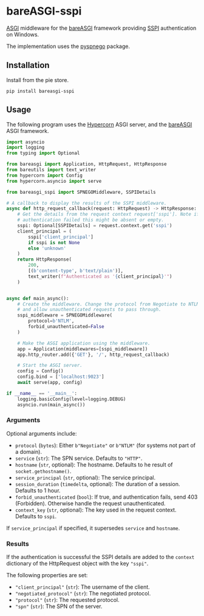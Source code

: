 # bareASGI-sspi

[ASGI](https://asgi.readthedocs.io/en/latest/index.html) middleware
for the [bareASGI](https://github.com/rob-blackbourn/bareASGI) framework
providing [SSPI](https://en.wikipedia.org/wiki/Security_Support_Provider_Interface) authentication
on Windows.

The implementation uses the [pyspnego](https://github.com/jborean93/pyspnego) package.

## Installation

Install from the pie store.

```
pip install bareasgi-sspi
```

## Usage

The following program uses the
[Hypercorn](https://pgjones.gitlab.io/hypercorn/)
ASGI server, and the
[bareASGI](https://github.com/rob-blackbourn/bareASGI)
ASGI framework.

```python
import asyncio
import logging
from typing import Optional

from bareasgi import Application, HttpRequest, HttpResponse
from bareutils import text_writer
from hypercorn import Config
from hypercorn.asyncio import serve

from bareasgi_sspi import SPNEGOMiddleware, SSPIDetails

# A callback to display the results of the SSPI middleware.
async def http_request_callback(request: HttpRequest) -> HttpResponse:
    # Get the details from the request context request['sspi']. Note if
    # authentication failed this might be absent or empty.
    sspi: Optional[SSPIDetails] = request.context.get('sspi')
    client_principal = (
        sspi['client_principal']
        if sspi is not None
        else 'unknown'
    )
    return HttpResponse(
        200,
        [(b'content-type', b'text/plain')],
        text_writer(f"Authenticated as '{client_principal}'")
    )


async def main_async():
    # Create the middleware. Change the protocol from Negotiate to NTLM,
    # and allow unauthenticated requests to pass through.
    sspi_middleware = SPNEGOMiddleware(
        protocol=b'NTLM',
        forbid_unauthenticated=False
    )

    # Make the ASGI application using the middleware.
    app = Application(middlewares=[sspi_middleware])
    app.http_router.add({'GET'}, '/', http_request_callback)

    # Start the ASGI server.
    config = Config()
    config.bind = ['localhost:9023']
    await serve(app, config)

if __name__ == '__main__':
    logging.basicConfig(level=logging.DEBUG)
    asyncio.run(main_async())
```

### Arguments

Optional arguments include:

* `protocol` (`bytes`): Either `b"Negotiate"` or `b"NTLM"` (for systems not part of a domain).
* `service` (`str`): The SPN service. Defaults to `"HTTP"`.
* `hostname` (`str`, optional): The hostname. Defaults to he result of `socket.gethostname()`.
* `service_principal` (`str`, optional): The service principal.
* `session_duration` (`timedelta`, optional): The duration of a session. Defaults to 1 hour.
* `forbid_unauthenticated` (`bool`): If true, and authentication fails, send 403 (Forbidden). Otherwise handle the request unauthenticated.
* `context_key` (`str`, optional): The key used in the request context. Defaults to `sspi`.

If `service_principal` if specified, it supersedes `service` and `hostname`.

### Results

If the authentication is successful the SSPI details are added to the
`context` dictionary of the HttpRequest object with the key `"sspi"`.

The following properties are set:

* `"client_principal"` (`str`): The username of the client.
* `"negotiated_protocol"` (`str`): The negotiated protocol.
* `"protocol"` (`str`): The requested protocol.
* `"spn"` (`str`): The SPN of the server.
